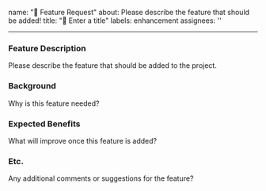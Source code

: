 name: "🔨 Feature Request"
about: Please describe the feature that should be added!
title: "🔨 Enter a title"
labels: enhancement
assignees: ''

---

### Feature Description

Please describe the feature that should be added to the project.

### Background

Why is this feature needed?

### Expected Benefits

What will improve once this feature is added?

### Etc.

Any additional comments or suggestions for the feature?